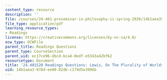 ```yaml
---
content_type: resource
description: ''
file: /courses/24-401-proseminar-in-philosophy-ii-spring-2020/14b1aea3978dee9082dbc179d5e3996b_MIT24_401S20_Questions7.pdf
file_type: application/pdf
learning_resource_types:
- Readings
license: https://creativecommons.org/licenses/by-nc-sa/4.0/
ocw_type: OCWFile
parent_title: Readings Questions
parent_type: CourseSection
parent_uid: ec17ce96-dbcd-bca4-0edf-e5343a42bf62
resourcetype: Document
title: '24.401S20 Readings Questions: Lewis, On The Plurality of Worlds II'
uid: 14b1aea3-978d-ee90-82db-c179d5e3996b
---
```

